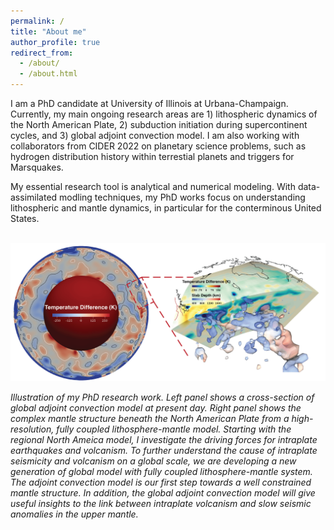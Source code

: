 ```yaml
---
permalink: /
title: "About me"
author_profile: true
redirect_from: 
  - /about/
  - /about.html
---
```


I am a PhD candidate at University of Illinois at Urbana-Champaign. Currently, my main ongoing research areas are 1) lithospheric dynamics of the North American Plate, 2) subduction initiation during supercontinent cycles, and 3) global adjoint convection model. I am also working with collaborators from CIDER 2022 on planetary science problems, such as hydrogen distribution history within terrestial planets and triggers for Marsquakes.

My essential research tool is analytical and numerical modeling. With data-assimilated modling techniques, my PhD works focus on understanding lithospheric and mantle dynamics, in particular for the conterminous United States.

<br/><img src='/images/Composite_fig.png'>

*Illustration of my PhD research work. Left panel shows a cross-section of global adjoint convection model at present day. Right panel shows the complex mantle structure beneath the North American Plate from a high-resolution, fully coupled lithosphere-mantle model. Starting with the regional North Ameica model, I investigate the driving forces for intraplate earthquakes and volcanism. To further understand the cause of intraplate seismicity and volcanism on a global scale, we are developing a new generation of global model with fully coupled lithosphere-mantle system. The adjoint convection model is our first step towards a well constrained mantle structure. In addition, the global adjoint convection model will give useful insights to the link between intraplate volcanism and slow seismic anomalies in the upper mantle.*

